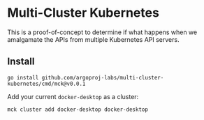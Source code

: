 # Multi-Cluster Kubernetes

This is a proof-of-concept to determine if what happens when we amalgamate the APIs from multiple Kubernetes API
servers.

## Install

```
go install github.com/argoproj-labs/multi-cluster-kubernetes/cmd/mck@v0.0.1
```

Add your current `docker-desktop` as a cluster:

```
mck cluster add docker-desktop docker-desktop
```


